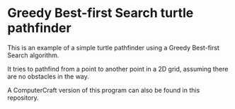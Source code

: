 # Greedy Best-first Search turtle pathfinder

This is an example of a simple turtle pathfinder using a Greedy Best-first Search algorithm.

It tries to pathfind from a point to another point in a 2D grid, assuming there are no obstacles in the way.

A ComputerCraft version of this program can also be found in this repository.

